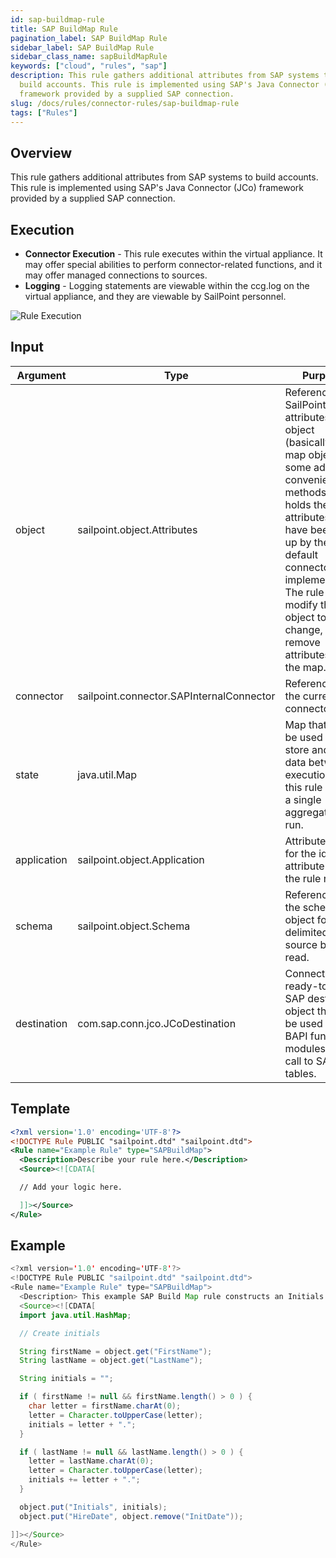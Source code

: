 ```yaml
---
id: sap-buildmap-rule
title: SAP BuildMap Rule
pagination_label: SAP BuildMap Rule
sidebar_label: SAP BuildMap Rule
sidebar_class_name: sapBuildMapRule
keywords: ["cloud", "rules", "sap"]
description: This rule gathers additional attributes from SAP systems to
  build accounts. This rule is implemented using SAP's Java Connector (JCo)
  framework provided by a supplied SAP connection.
slug: /docs/rules/connector-rules/sap-buildmap-rule
tags: ["Rules"]
---
```


## Overview

This rule gathers additional attributes from SAP systems to build accounts.
This rule is implemented using SAP's Java Connector (JCo) framework provided by a supplied SAP connection.

## Execution

- **Connector Execution** - This rule executes within the virtual appliance. It
  may offer special abilities to perform connector-related functions, and it may
  offer managed connections to sources.
- **Logging** - Logging statements are viewable within the ccg.log on the
  virtual appliance, and they are viewable by SailPoint personnel.

![Rule Execution](../img/connector_execution.png)

## Input

| Argument    | Type                                     | Purpose                                                                                                                                                                                                                                                                                  |
| ----------- | ---------------------------------------- | ---------------------------------------------------------------------------------------------------------------------------------------------------------------------------------------------------------------------------------------------------------------------------------------- |
| object      | sailpoint.object.Attributes              | Reference to a SailPoint attributes object (basically a map object with some added convenience methods) that holds the attributes that have been built up by the default connector implementation. The rule should modify this object to change, add, or remove attributes from the map. |
| connector   | sailpoint.connector.SAPInternalConnector | Reference to the current SAP connector.                                                                                                                                                                                                                                                  |
| state       | java.util.Map                            | Map that can be used to store and share data between executions of this rule during a single aggregation run.                                                                                                                                                                            |
| application | sailpoint.object.Application             | Attribute value for the identity attribute before the rule runs.                                                                                                                                                                                                                         |
| schema      | sailpoint.object.Schema                  | Reference to the schema object for the delimited file source being read.                                                                                                                                                                                                                 |
| destination | com.sap.conn.jco.JCoDestination          | Connected and ready-to-use SAP destination object that can be used to call BAPI function modules and call to SAP tables.                                                                                                                                                                 |

## Template

```xml
<?xml version='1.0' encoding='UTF-8'?>
<!DOCTYPE Rule PUBLIC "sailpoint.dtd" "sailpoint.dtd">
<Rule name="Example Rule" type="SAPBuildMap">
  <Description>Describe your rule here.</Description>
  <Source><![CDATA[

  // Add your logic here.

  ]]></Source>
</Rule>
```

## Example

```java
<?xml version='1.0' encoding='UTF-8'?>
<!DOCTYPE Rule PUBLIC "sailpoint.dtd" "sailpoint.dtd">
<Rule name="Example Rule" type="SAPBuildMap">
  <Description> This example SAP Build Map rule constructs an Initials attribute from the first character of the FirstName and LastName attributes and changes the name of the “InitDate” attribute to “HireDate”. </Description>
  <Source><![CDATA[
  import java.util.HashMap;

  // Create initials

  String firstName = object.get("FirstName");
  String lastName = object.get("LastName");

  String initials = "";

  if ( firstName != null && firstName.length() > 0 ) {
    char letter = firstName.charAt(0);
    letter = Character.toUpperCase(letter);
    initials = letter + ".";
  }

  if ( lastName != null && lastName.length() > 0 ) {
    letter = lastName.charAt(0);
    letter = Character.toUpperCase(letter);
    initials += letter + ".";
  }

  object.put("Initials", initials);
  object.put("HireDate", object.remove("InitDate"));

]]></Source>
</Rule>
```
